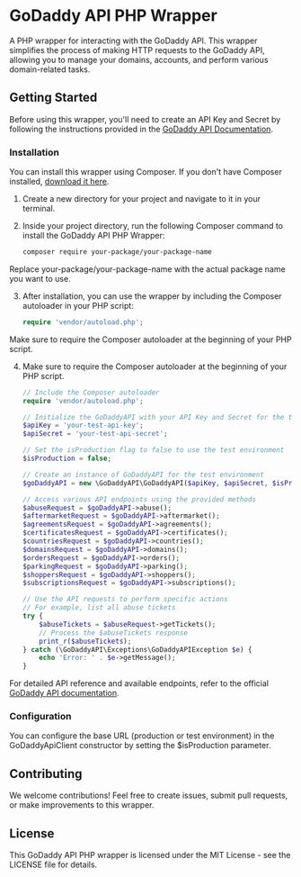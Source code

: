# GoDaddy API PHP Wrapper

A PHP wrapper for interacting with the GoDaddy API. This wrapper simplifies the process of making HTTP requests to the GoDaddy API, allowing you to manage your domains, accounts, and perform various domain-related tasks.

## Getting Started

Before using this wrapper, you'll need to create an API Key and Secret by following the instructions provided in the [GoDaddy API Documentation](https://developer.godaddy.com/doc).

### Installation

You can install this wrapper using Composer. If you don't have Composer installed, [download it here](https://getcomposer.org/download/).

1. Create a new directory for your project and navigate to it in your terminal.

2. Inside your project directory, run the following Composer command to install the GoDaddy API PHP Wrapper:

   ```bash
   composer require your-package/your-package-name
   
Replace your-package/your-package-name with the actual package name you want to use.

3. After installation, you can use the wrapper by including the Composer autoloader in your PHP script:
   
   ```php
   require 'vendor/autoload.php';
   
Make sure to require the Composer autoloader at the beginning of your PHP script.

4. Make sure to require the Composer autoloader at the beginning of your PHP script.

    ```php
    // Include the Composer autoloader
    require 'vendor/autoload.php';
 
    // Initialize the GoDaddyAPI with your API Key and Secret for the test environment
    $apiKey = 'your-test-api-key';
    $apiSecret = 'your-test-api-secret';
    
    // Set the isProduction flag to false to use the test environment
    $isProduction = false;
    
    // Create an instance of GoDaddyAPI for the test environment
    $goDaddyAPI = new \GoDaddyAPI\GoDaddyAPI($apiKey, $apiSecret, $isProduction);
    
    // Access various API endpoints using the provided methods
    $abuseRequest = $goDaddyAPI->abuse();
    $aftermarketRequest = $goDaddyAPI->aftermarket();
    $agreementsRequest = $goDaddyAPI->agreements();
    $certificatesRequest = $goDaddyAPI->certificates();
    $countriesRequest = $goDaddyAPI->countries();
    $domainsRequest = $goDaddyAPI->domains();
    $ordersRequest = $goDaddyAPI->orders();
    $parkingRequest = $goDaddyAPI->parking();
    $shoppersRequest = $goDaddyAPI->shoppers();
    $subscriptionsRequest = $goDaddyAPI->subscriptions();
    
    // Use the API requests to perform specific actions
    // For example, list all abuse tickets
    try {
        $abuseTickets = $abuseRequest->getTickets();
        // Process the $abuseTickets response
        print_r($abuseTickets);
    } catch (\GoDaddyAPI\Exceptions\GoDaddyAPIException $e) {
        echo 'Error: ' . $e->getMessage();
    }

For detailed API reference and available endpoints, refer to the official [GoDaddy API documentation](https://developer.godaddy.com/doc).

### Configuration
You can configure the base URL (production or test environment) in the GoDaddyApiClient constructor by setting the $isProduction parameter.

## Contributing
We welcome contributions! Feel free to create issues, submit pull requests, or make improvements to this wrapper.

## License
This GoDaddy API PHP wrapper is licensed under the MIT License - see the LICENSE file for details.
